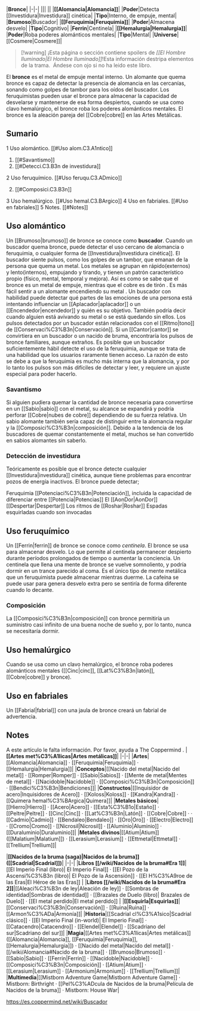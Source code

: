 

|**Bronce**|
|-|-|
|||
||
|**[[Alomancia\|Alomancia]]**|
|**Poder**|Detecta [[Investidura\|Investidura]] cinética|
|**Tipo**|Interno, de empuje, mental|
|**Brumoso**|Buscador|
|**[[Feruquimia\|Feruquimia]]**|
|**Poder**|Almacena desvelo|
|**Tipo**|Cognitivo|
|**Ferrin**|Centinela|
|**[[Hemalurgia\|Hemalurgia]]**|
|**Poder**|Roba poderes alománticos mentales|
|**Tipo**|Mental|
|**Universe**|[[Cosmere\|Cosmere]]|

> [!warning] ¡Esta página o sección contiene spoilers de *[[El Hombre Iluminado\|El Hombre Iluminado]]*!Esta información destripa elementos de la trama.  Ándese con ojo si no ha leido este libro.

El **bronce** es el metal de empuje mental interno. Un alomante que quema bronce es capaz de detectar la presencia de alomancia en las cercanías, sonando como golpes de tambor para los oídos del buscador. Los feruquimistas pueden usar el bronce para almacenar la capacidad de desvelarse y mantenerse de esa forma despiertos, cuando se usa como clavo hemalúrgico, el bronce roba los poderes alománticos mentales.
El bronce es la aleación pareja del [[Cobre\|cobre]] en las Artes Metálicas.

## Sumario

1 Uso alomántico. [[#Uso alom.C3.A1ntico]] 

1. [[#Savantismo]] 
1. [[#Detecci.C3.B3n de investidura]] 


2 Uso feruquímico. [[#Uso feruqu.C3.ADmico]] 

2. [[#Composici.C3.B3n]] 


3 Uso hemalúrgico. [[#Uso hemal.C3.BArgico]] 
4 Uso en fabriales. [[#Uso en fabriales]] 
5 Notes. [[#Notes]] 


## Uso alomántico
Un [[Brumoso\|brumoso]] de bronce se conoce como **buscador**. Cuando un buscador quema bronce, puede detectar el uso cercano de alomancia o feruquimia, o cualquier forma de [[Investidura\|Investidura cinética]]. El buscador siente pulsos, como los golpes de un tambor, que emanan de la persona que quema un metal. Los metales se agrupan en rápido(externos) y lento(internos), empujando y tirando, y tienen un patrón característico propio (físico, mental, temporal y mejora). Así es como se sabe que el bronce es un metal de empuje, mientras que el cobre es de tirón .
Es más fácil sentir a un alomante encendiendo su metal . Un buscador con habilidad puede detectar qué partes de las emociones de una persona está intentando influenciar un [[Aplacador\|aplacador]] o un [[Encendedor\|encendedor]] y quién es su objetivo.  También podría decir cuando alguien está avivando su metal o se está quedando sin ellos.
Los pulsos detectados por un buscador están relacionados con el [[Ritmo\|tono]] de [[Conservaci%C3%B3n\|Conservación]]. Si un [[Cantor\|cantor]] se convirtiera en un buscador o un nacido de bruma, encontraría los pulsos de bronce familiares, aunque extraños.
Es posible que un buscador suficientemente hábil detecte el uso de la feruquimia, aunque se trata de una habilidad que los usuarios raramente tienen acceso. La razón de esto se debe a que la feruquimia es mucho más interna que la alomancia, y por lo tanto los pulsos son más difíciles de detectar y leer, y requiere un ajuste especial para poder hacerlo.

### Savantismo
Si alguien pudiera quemar la cantidad de bronce necesaria para convertirse en un [[Sabio\|sabio]] con el metal, su alcance se expandirá  y podría perforar [[Cobre\|nubes de cobre]] dependiendo de su fuerza relativa.  Un sabio alomante también sería capaz de distinguir entre la alomancia regular y la [[Composici%C3%B3n\|composición]]. Debido a la tendencia de los buscadores de quemar constantemente el metal, muchos se han convertido en sabios alomantes sin saberlo.

### Detección de investidura
Teóricamente es posible que el bronce detecte cualquier [[Investidura\|investidura]] cinética, aunque tiene problemas para encontrar pozos de energía inactivos. El bronce puede detectar;

Feruquimia 
[[Potenciaci%C3%B3n\|Potenciación]], incluida la capacidad de diferenciar entre [[Potencia\|Potencias]] 
El [[AonDor\|AonDor]] 
[[Despertar\|Despertar]] 
Los ritmos de [[Roshar\|Roshar]] 
Espadas esquirladas cuando son invocadas 
## Uso feruquímico
Un [[Ferrin\|ferrin]] de bronce se conoce como *centinela*. El bronce se usa para almacenar desvelo. Lo que permite al centinela permanecer despierto durante períodos prolongados de tiempo o aumentar la conciencia. Un centinela que llena una mente de bronce se vuelve somnoliento, y podría dormir en un trance parecido al coma. Es el único tipo de mente metálica que un feruquimista puede almacenar mientras duerme. La cafeína se puede usar para genera desvelo extra pero se sentiría de forma diferente cuando lo decante. 

### Composición
La [[Composici%C3%B3n\|composición]] con bronce permitiría un suministro casi infinito de una buena noche de sueño y, por lo tanto, nunca se necesitaría dormir. 

## Uso hemalúrgico
Cuando se usa como un clavo hemalúrgico, el bronce roba poderes alománticos mentales ([[Cinc\|cinc]], [[Lat%C3%B3n\|latón]], [[Cobre\|cobre]] y bronce).

## Uso en fabriales
Un [[Fabrial\|fabrial]] con una jaula de bronce creará un fabrial de advertencia.

## Notes

A este artículo le falta información. Por favor, ayuda a The Coppermind .
|**[[Artes met%C3%A1licas\|Artes metálicas]]**|
|-|-|
|**Artes**|[[Alomancia\|Alomancia]] · [[Feruquimia\|Feruquimia]] · [[Hemalurgia\|Hemalurgia]]|
|**Conceptos**|[[Nacido del metal\|Nacido del metal]] · [[Romper\|Romper]] · [[Sabio\|Sabios]] · [[Mente de metal\|Mentes de metal]] · [[Nacidoble\|Nacidoble]] · [[Composici%C3%B3n\|Composición]] · [[Bendici%C3%B3n\|Bendiciones]]|
|**Constructos**|[[Inquisidor de acero\|Inquisidores de Acero]] · [[Koloss\|Koloss]] · [[Kandra\|Kandra]] · [[Quimera hemal%C3%BArgica\|Quimera]]|
|**Metales básicos**|[[Hierro\|Hierro]] · [[Acero\|Acero]] · [[Esta%C3%B1o\|Estaño]] · [[Peltre\|Peltre]] · [[Cinc\|Cinc]] · [[Lat%C3%B3n\|Latón]] · [[Cobre\|Cobre]] ·  · [[Cadmio\|Cadmio]] · [[Bendaleo\|Bendaleo]] · [[Oro\|Oro]] · [[Electro\|Electro]] · [[Cromo\|Cromo]] · [[Nicrosil\|Nicrosil]] · [[Aluminio\|Aluminio]] · [[Duraluminio\|Duraluminio]]|
|**Metales divinos**|[[Atium\|Atium]] ([[Malatium\|Malatium]]) · [[Lerasium\|Lerasium]] · [[Ettmetal\|Ettmetal]] · [[Trellium\|Trellium]]|

|**[[Nacidos de la bruma (saga)\|Nacidos de la bruma]] ([[Scadrial\|Scadrial]])**|
|-|-|
|**Libros [[/wiki/Nacidos de la bruma#Era 1]]**|[[El Imperio Final (libro)\| El Imperio Final]] · [[El Pozo de la Ascensi%C3%B3n (libro)\| El Pozo de la Ascensión]] · [[El H%C3%A9roe de las Eras\|El Héroe de las Eras]] |
|**Libros [[/wiki/Nacidos de la bruma#Era 2]]**|[[Aleaci%C3%B3n de ley\|Aleación de ley]] · [[Sombras de identidad\|Sombras de identidad]] · [[Brazales de Duelo (libro)\| Brazales de Duelo]] · [[El metal perdido\|El metal perdido]]  |
|**[[Esquirla\|Esquirlas]]**|[[Conservaci%C3%B3n\|Conservación]] · [[Ruina\|Ruina]] · [[Armon%C3%ADa\|Armonía]]|
|**Historia**|[[Scadrial cl%C3%A1sico\|Scadrial clásico]] · [[El Imperio Final (in-world)\| El Imperio Final]] · [[Catacendro\|Catacendro]] · [[Elendel\|Elendel]] · [[Scadriano del sur\|Scadriano del sur]]|
|**Magia**|[[Artes met%C3%A1licas\|Artes metálicas]] ([[Alomancia\|Alomancia]], [[Feruquimia\|Feruquimia]], [[Hemalurgia\|Hemalurgia]]) · [[Nacido del metal\|Nacido del metal]] · [[/wiki/Alomancia#Nacido de la bruma]] · [[Brumoso\|Brumoso]] · [[Sabio\|Sabio]] · [[Ferrin\|Ferrin]] · [[Nacidoble\|Nacidoble]] · [[Composici%C3%B3n\|Composición]] · [[Atium\|Atium]] · [[Lerasium\|Lerasium]] · [[Armonium\|Armonium]] · [[Trellium\|Trellium]]|
|**Multimedia**|[[Mistborn Adventure Game\|Mistborn Adventure Game‎‎]] · Mistborn: Birthright · [[Pel%C3%ADcula de Nacidos de la bruma\|Película de Nacidos de la bruma]] · Mistborn: House War|



https://es.coppermind.net/wiki/Buscador